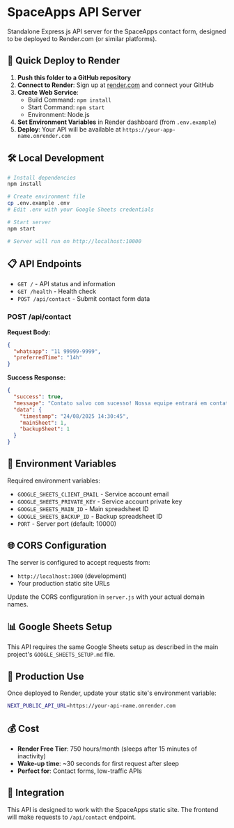 # SpaceApps API Server

Standalone Express.js API server for the SpaceApps contact form, designed to be deployed to Render.com (or similar platforms).

## 🚀 Quick Deploy to Render

1. **Push this folder to a GitHub repository**
2. **Connect to Render**: Sign up at [render.com](https://render.com) and connect your GitHub
3. **Create Web Service**: 
   - Build Command: `npm install`
   - Start Command: `npm start`
   - Environment: Node.js
4. **Set Environment Variables** in Render dashboard (from `.env.example`)
5. **Deploy**: Your API will be available at `https://your-app-name.onrender.com`

## 🛠️ Local Development

```bash
# Install dependencies
npm install

# Create environment file
cp .env.example .env
# Edit .env with your Google Sheets credentials

# Start server
npm start

# Server will run on http://localhost:10000
```

## 📋 API Endpoints

- `GET /` - API status and information
- `GET /health` - Health check
- `POST /api/contact` - Submit contact form data

### POST /api/contact

**Request Body:**
```json
{
  "whatsapp": "11 99999-9999",
  "preferredTime": "14h"
}
```

**Success Response:**
```json
{
  "success": true,
  "message": "Contato salvo com sucesso! Nossa equipe entrará em contato em breve.",
  "data": {
    "timestamp": "24/08/2025 14:30:45",
    "mainSheet": 1,
    "backupSheet": 1
  }
}
```

## 🔧 Environment Variables

Required environment variables:

- `GOOGLE_SHEETS_CLIENT_EMAIL` - Service account email
- `GOOGLE_SHEETS_PRIVATE_KEY` - Service account private key
- `GOOGLE_SHEETS_MAIN_ID` - Main spreadsheet ID
- `GOOGLE_SHEETS_BACKUP_ID` - Backup spreadsheet ID
- `PORT` - Server port (default: 10000)

## 🌐 CORS Configuration

The server is configured to accept requests from:
- `http://localhost:3000` (development)
- Your production static site URLs

Update the CORS configuration in `server.js` with your actual domain names.

## 📊 Google Sheets Setup

This API requires the same Google Sheets setup as described in the main project's `GOOGLE_SHEETS_SETUP.md` file.

## 🎯 Production Use

Once deployed to Render, update your static site's environment variable:

```bash
NEXT_PUBLIC_API_URL=https://your-api-name.onrender.com
```

## 💰 Cost

- **Render Free Tier**: 750 hours/month (sleeps after 15 minutes of inactivity)
- **Wake-up time**: ~30 seconds for first request after sleep
- **Perfect for**: Contact forms, low-traffic APIs

## 🔗 Integration

This API is designed to work with the SpaceApps static site. The frontend will make requests to `/api/contact` endpoint.
